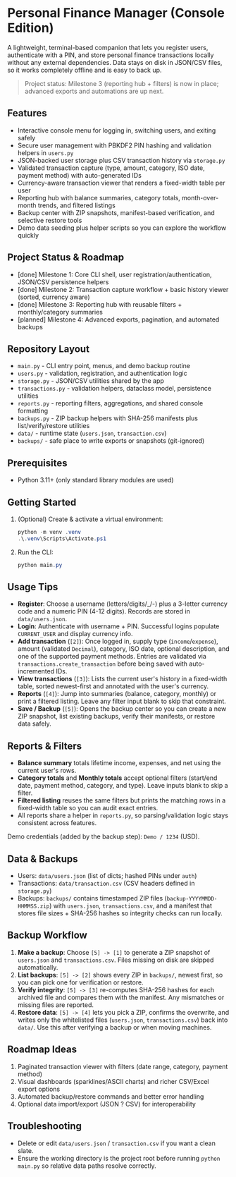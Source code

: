 # Personal Finance Manager (Console Edition)

A lightweight, terminal-based companion that lets you register users, authenticate with a PIN, and store personal finance transactions locally without any external dependencies. Data stays on disk in JSON/CSV files, so it works completely offline and is easy to back up.

> Project status: Milestone 3 (reporting hub + filters) is now in place; advanced exports and automations are up next.

## Features
- Interactive console menu for logging in, switching users, and exiting safely
- Secure user management with PBKDF2 PIN hashing and validation helpers in `users.py`
- JSON-backed user storage plus CSV transaction history via `storage.py`
- Validated transaction capture (type, amount, category, ISO date, payment method) with auto-generated IDs
- Currency-aware transaction viewer that renders a fixed-width table per user
- Reporting hub with balance summaries, category totals, month-over-month trends, and filtered listings
- Backup center with ZIP snapshots, manifest-based verification, and selective restore tools
- Demo data seeding plus helper scripts so you can explore the workflow quickly

## Project Status & Roadmap
- [done] Milestone 1: Core CLI shell, user registration/authentication, JSON/CSV persistence helpers
- [done] Milestone 2: Transaction capture workflow + basic history viewer (sorted, currency aware)
- [done] Milestone 3: Reporting hub with reusable filters + monthly/category summaries
- [planned] Milestone 4: Advanced exports, pagination, and automated backups

## Repository Layout
- `main.py` - CLI entry point, menus, and demo backup routine
- `users.py` - validation, registration, and authentication logic
- `storage.py` - JSON/CSV utilities shared by the app
- `transactions.py` - validation helpers, dataclass model, persistence utilities
- `reports.py` - reporting filters, aggregations, and shared console formatting
- `backups.py` - ZIP backup helpers with SHA-256 manifests plus list/verify/restore utilities
- `data/` - runtime state (`users.json`, `transaction.csv`)
- `backups/` - safe place to write exports or snapshots (git-ignored)

## Prerequisites
- Python 3.11+ (only standard library modules are used)

## Getting Started
1. (Optional) Create & activate a virtual environment:
   ```powershell
   python -m venv .venv
   .\.venv\Scripts\Activate.ps1
   ```
2. Run the CLI:
   ```powershell
   python main.py
   ```

## Usage Tips
- **Register**: Choose a username (letters/digits/_/-) plus a 3-letter currency code and a numeric PIN (4-12 digits). Records are stored in `data/users.json`.
- **Login**: Authenticate with username + PIN. Successful logins populate `CURRENT_USER` and display currency info.
- **Add transaction** (`[2]`): Once logged in, supply type (`income`/`expense`), amount (validated `Decimal`), category, ISO date, optional description, and one of the supported payment methods. Entries are validated via `transactions.create_transaction` before being saved with auto-incremented IDs.
- **View transactions** (`[3]`): Lists the current user's history in a fixed-width table, sorted newest-first and annotated with the user's currency.
- **Reports** (`[4]`): Jump into summaries (balance, category, monthly) or print a filtered listing. Leave any filter input blank to skip that constraint.
- **Save / Backup** (`[5]`): Opens the backup center so you can create a new ZIP snapshot, list existing backups, verify their manifests, or restore data safely.

## Reports & Filters
- **Balance summary** totals lifetime income, expenses, and net using the current user's rows.
- **Category totals** and **Monthly totals** accept optional filters (start/end date, payment method, category, and type). Leave inputs blank to skip a filter.
- **Filtered listing** reuses the same filters but prints the matching rows in a fixed-width table so you can audit exact entries.
- All reports share a helper in `reports.py`, so parsing/validation logic stays consistent across features.

Demo credentials (added by the backup step): `Demo / 1234` (USD).

## Data & Backups
- Users: `data/users.json` (list of dicts; hashed PINs under `auth`)
- Transactions: `data/transaction.csv` (CSV headers defined in `storage.py`)
- Backups: `backups/` contains timestamped ZIP files (`backup-YYYYMMDD-HHMMSS.zip`) with `users.json`, `transactions.csv`, and a manifest that stores file sizes + SHA-256 hashes so integrity checks can run locally.

## Backup Workflow
1. **Make a backup**: Choose `[5] -> [1]` to generate a ZIP snapshot of `users.json` and `transactions.csv`. Files missing on disk are skipped automatically.
2. **List backups**: `[5] -> [2]` shows every ZIP in `backups/`, newest first, so you can pick one for verification or restore.
3. **Verify integrity**: `[5] -> [3]` re-computes SHA-256 hashes for each archived file and compares them with the manifest. Any mismatches or missing files are reported.
4. **Restore data**: `[5] -> [4]` lets you pick a ZIP, confirms the overwrite, and writes only the whitelisted files (`users.json`, `transactions.csv`) back into `data/`. Use this after verifying a backup or when moving machines.

## Roadmap Ideas
1. Paginated transaction viewer with filters (date range, category, payment method)
2. Visual dashboards (sparklines/ASCII charts) and richer CSV/Excel export options
3. Automated backup/restore commands and better error handling
4. Optional data import/export (JSON ? CSV) for interoperability

## Troubleshooting
- Delete or edit `data/users.json` / `transaction.csv` if you want a clean slate.
- Ensure the working directory is the project root before running `python main.py` so relative data paths resolve correctly.
